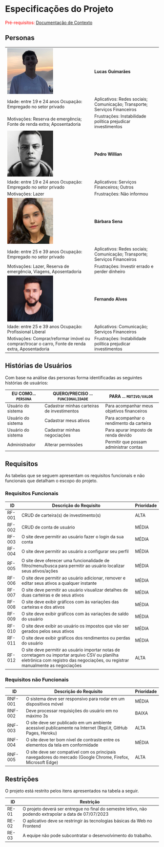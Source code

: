# Especificações do Projeto

<span style="color:red">Pré-requisitos: <a href="1-Documentação de Contexto.md"> Documentação de Contexto</a></span>

<!--- Definição do problema e ideia de solução a partir da perspectiva do usuário. É composta pela definição do  diagrama de personas, histórias de usuários, requisitos funcionais e não funcionais além das restrições do projeto.

Apresente uma visão geral do que será abordado nesta parte do documento, enumerando as técnicas e/ou ferramentas utilizadas para realizar a especificações do projeto  --->

## Personas
|                                                                             |                                                                                 |
|-----------------------------------------------------------------------------|---------------------------------------------------------------------------------|
| <img src="img/lucas_guimaraes.jpg" width="150" height="150">                | **Lucas Guimarães**                                                             |
| Idade: entre 19 e 24 anos  Ocupação: Empregado no setor privado             | Aplicativos:  Redes sociais; Comunicação; Transporte; Serviços Financeiros      |
| Motivações: Reserva de emergência; Fonte de renda extra; Aposentadoria      | Frustrações:  Instabilidade política prejudicar investimentos                   |
| <img src="img/pedro_william.jpg" width="150" height="150">                  | **Pedro Willian**                                                               |
| Idade: entre 19 e 24 anos  Ocupação: Empregado no setor privado             | Aplicativos:  Serviços Financeiros; Outros                                      |
| Motivações: Lazer                                                           | Frustrações:  Não informou                                                      |
| <img src="img/barbara_sena.jpg" width="150" height="150">                   | **Bárbara Sena**                                                                |
| Idade: entre 25 e 39 anos  Ocupação: Empregado no setor privado             | Aplicativos:  Redes sociais; Comunicação; Transporte; Serviços Financeiros      |
| Motivações: Lazer, Reserva de emergência, Viagens, Aposentadoria            | Frustrações:  Investir errado e perder dinheiro                                 |
| <img src="img/fernando_alves.jpg" width="150" height="150">                 | **Fernando Alves**                                                              |
| Idade: entre 25 e 39 anos  Ocupação: Profissional Liberal                   | Aplicativos:  Comunicação; Serviços Financeiros                                 |
| Motivações: Comprar/reformar imóvel ou comprar/trocar o carro, Fonte de renda extra, Aposentadoria| Frustrações:  Instabilidade política prejudicar investimentos|

<!--- > **Links Úteis**: 
> - [Rock Content](https://rockcontent.com/blog/personas/)
> - [Hotmart](https://blog.hotmart.com/pt-br/como-criar-persona-negocio/)
> - [O que é persona?](https://resultadosdigitais.com.br/blog/persona-o-que-e/)
> - [Persona x Público-alvo](https://flammo.com.br/blog/persona-e-publico-alvo-qual-a-diferenca/)
> - [Mapa de Empatia](https://resultadosdigitais.com.br/blog/mapa-da-empatia/)
> - [Mapa de Stalkeholders](https://www.racecomunicacao.com.br/blog/como-fazer-o-mapeamento-de-stakeholders/)

Lembre-se que você deve ser enumerar e descrever precisamente e personalizada todos os clientes ideais que sua solução almeja.  --->

## Histórias de Usuários

Com base na análise das personas forma identificadas as seguintes histórias de usuários:

|EU COMO... `PERSONA`| QUERO/PRECISO ... `FUNCIONALIDADE`            |PARA ... `MOTIVO/VALOR`                              |
|--------------------|-----------------------------------------------|-----------------------------------------------------|
|Usuário do sistema  | Cadastrar minhas carteiras de investimentos   | Para acompanhar meus objetivos financeiros          |
|Usuário do sistema  | Cadastrar meus ativos                         | Para acompanhar o rendimento da carteira            |
|Usuário do sistema  | Cadastrar minhas negociações                  | Para apurar imposto de renda devido                 |
|Administrador       | Alterar permissões                            | Permitir que possam administrar contas              |

<!--- Apresente aqui as histórias de usuário que são relevantes para o projeto de sua solução. As Histórias de Usuário consistem em uma ferramenta poderosa para a compreensão e elicitação dos requisitos funcionais e não funcionais da sua aplicação. Se possível, agrupe as histórias de usuário por contexto, para facilitar consultas recorrentes à essa parte do documento.

> **Links Úteis**:
> - [Histórias de usuários com exemplos e template](https://www.atlassian.com/br/agile/project-management/user-stories)
> - [Como escrever boas histórias de usuário (User Stories)](https://medium.com/vertice/como-escrever-boas-users-stories-hist%C3%B3rias-de-usu%C3%A1rios-b29c75043fac)
> - [User Stories: requisitos que humanos entendem](https://www.luiztools.com.br/post/user-stories-descricao-de-requisitos-que-humanos-entendem/)
> - [Histórias de Usuários: mais exemplos](https://www.reqview.com/doc/user-stories-example.html)
> - [9 Common User Story Mistakes](https://airfocus.com/blog/user-story-mistakes/)  --->

## Requisitos

As tabelas que se seguem apresentam os requisitos funcionais e não funcionais que detalham o escopo do projeto.

### Requisitos Funcionais

|ID    | Descrição do Requisito  | Prioridade |
|------|-----------------------------------------|----|
|RF-001| CRUD de carteira(s) de investimento(s) | ALTA | 
|RF-002| CRUD de conta de usuário | MÉDIA |
|RF-003| O site deve permitir ao usuário fazer o login da sua conta | MÉDIA |
|RF-004| O site deve permitir ao usuário a configurar seu perfil | MÉDIA |
|RF-005| O site deve oferecer uma funcionalidade de filtro/menu/busca para permitir ao usuário localizar seus ativos/ações | MÉDIA |
|RF-006| O site deve permitir ao usuário adicionar, remover e editar seus ativos a qualquer instante | MÉDIA |
|RF-007| O site deve permitir ao usuário visualizar detalhes de duas carteiras e de seus ativos | MÉDIA |
|RF-008| O site deve exibir gráficos com às variações das carteiras e dos ativos | MÉDIA |
|RF-009| O site deve exibir gráficos com às variações de saldo do usuário | MÉDIA |
|RF-010| O site deve exibir ao usuário os impostos que vão ser gerados pelos seus ativos | MÉDIA |
|RF-011| O site deve exibir gráficos dos rendimentos ou perdas do usuário | MÉDIA |
|RF-012| O site deve permitir ao usuário importar notas de corretagem ou importar arquivo CSV ou planilha eletrônica com registro das negociações, ou registrar manualmente as negociações | ALTA |

### Requisitos não Funcionais

|ID | Descrição do Requisito  |Prioridade |
|-------|-------------------------|----|
|RNF-001| O sistema deve ser responsivo para rodar em um dispositivos móvel | MÉDIA | 
|RNF-002| Deve processar requisições do usuário em no máximo 3s |  BAIXA | 
|RNF-003| O site deve ser publicado em um ambiente acessível publicamente na Internet (Repl.it, GitHub Pages, Heroku) | ALTA |
|RNF-004| O site deve ter bom nível de contraste entre os elementos da tela em conformidade | MÉDIA |
|RNF-005| O site deve ser compatível com os principais navegadores do mercado (Google Chrome, Firefox, Microsoft Edge) | ALTA |

<!--- Com base nas Histórias de Usuário, enumere os requisitos da sua solução. Classifique esses requisitos em dois grupos:

- [Requisitos Funcionais
 (RF)](https://pt.wikipedia.org/wiki/Requisito_funcional):
 correspondem a uma funcionalidade que deve estar presente na
  plataforma (ex: cadastro de usuário).
- [Requisitos Não Funcionais
  (RNF)](https://pt.wikipedia.org/wiki/Requisito_n%C3%A3o_funcional):
  correspondem a uma característica técnica, seja de usabilidade,
  desempenho, confiabilidade, segurança ou outro (ex: suporte a
  dispositivos iOS e Android).
Lembre-se que cada requisito deve corresponder à uma e somente uma
característica alvo da sua solução. Além disso, certifique-se de que
todos os aspectos capturados nas Histórias de Usuário foram cobertos.  --->

## Restrições

O projeto está restrito pelos itens apresentados na tabela a seguir.

|ID| Restrição                                             |
|--|-------------------------------------------------------|
|RE-01| O projeto deverá ser entregue no final do semestre letivo, não podendo extrapolar a data de 07/07/2023 |
|RE-02| O aplicativo deve se restringir às tecnologias básicas da Web no Frontend |
|RE-03| A equipe não pode subcontratar o desenvolvimento do trabalho.   |


<!--- Enumere as restrições à sua solução. Lembre-se de que as restrições geralmente limitam a solução candidata.

> **Links Úteis**:
> - [O que são Requisitos Funcionais e Requisitos Não Funcionais?](https://codificar.com.br/requisitos-funcionais-nao-funcionais/)
> - [O que são requisitos funcionais e requisitos não funcionais?](https://analisederequisitos.com.br/requisitos-funcionais-e-requisitos-nao-funcionais-o-que-sao/)  --->
